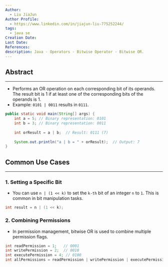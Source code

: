 ```yaml
---
Author:
  - Liu JiaJun
Author Profile:
  - https://www.linkedin.com/in/jiajun-liu-775252244/
tags: 
  - java se
Creation Date: 
Last Date: 
References: 
description: Java - Operators - Bitwise Operator - Bitwise OR.
---
```


## Abstract
---
- Performs an OR operation on each corresponding bit of its operands. The result bit is 1 if at least one of the corresponding bits of the operands is 1.
- Example: `0101 | 0011` results in `0111`.

```java
public static void main(String[] args) {
    int a = 5; // Binary representation: 0101
    int b = 3; // Binary representation: 0011
    
    int orResult = a | b;  // Result: 0111 (7)
    
    System.out.println("a | b = " + orResult);  // Output: 7
}
```

## Common Use Cases
---
### 1. Setting a Specific Bit
- You can use `n | (1 << k)` to set the `k-th` bit of an integer `n` to `1`. This is common in bit manipulation tasks.
```java
int result = n | (1 << k);
```

### 2. Combining Permissions
- In permission management, bitwise OR is used to combine multiple permission flags.
```java
int readPermission = 1;   // 0001
int writePermission = 2;  // 0010
int executePermission = 4; // 0100
int allPermissions = readPermission | writePermission | executePermission; // 0111
```

